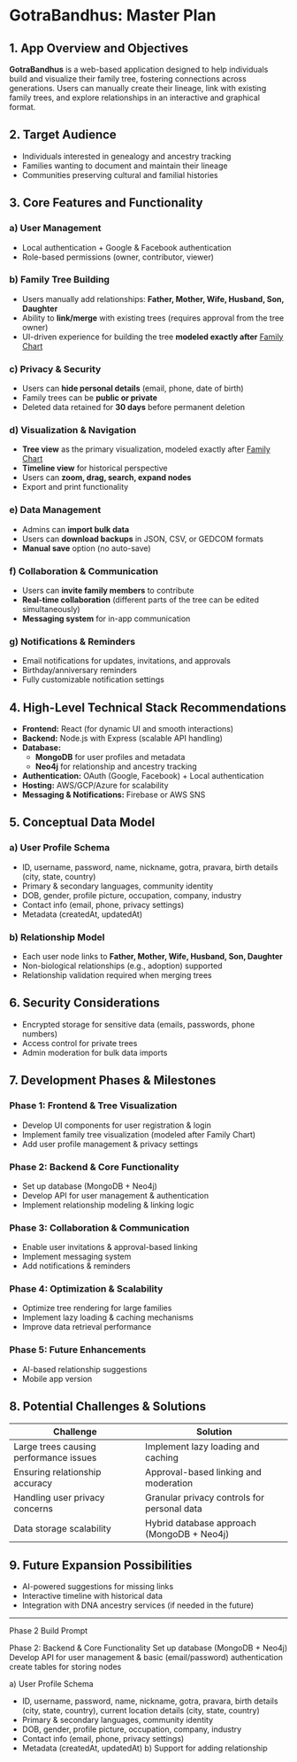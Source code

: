 # GotraBandhus: Master Plan

## 1. App Overview and Objectives
**GotraBandhus** is a web-based application designed to help individuals build and visualize their family tree, fostering connections across generations. Users can manually create their lineage, link with existing family trees, and explore relationships in an interactive and graphical format.

## 2. Target Audience
- Individuals interested in genealogy and ancestry tracking
- Families wanting to document and maintain their lineage
- Communities preserving cultural and familial histories

## 3. Core Features and Functionality
### a) User Management
- Local authentication + Google & Facebook authentication
- Role-based permissions (owner, contributor, viewer)

### b) Family Tree Building
- Users manually add relationships: **Father, Mother, Wife, Husband, Son, Daughter**
- Ability to **link/merge** with existing trees (requires approval from the tree owner)
- UI-driven experience for building the tree **modeled exactly after** [Family Chart](https://donatso.github.io/family-chart-doc/create-tree/)

### c) Privacy & Security
- Users can **hide personal details** (email, phone, date of birth)
- Family trees can be **public or private**
- Deleted data retained for **30 days** before permanent deletion

### d) Visualization & Navigation
- **Tree view** as the primary visualization, modeled exactly after [Family Chart](https://donatso.github.io/family-chart-doc/create-tree/)
- **Timeline view** for historical perspective
- Users can **zoom, drag, search, expand nodes**
- Export and print functionality

### e) Data Management
- Admins can **import bulk data**
- Users can **download backups** in JSON, CSV, or GEDCOM formats
- **Manual save** option (no auto-save)

### f) Collaboration & Communication
- Users can **invite family members** to contribute
- **Real-time collaboration** (different parts of the tree can be edited simultaneously)
- **Messaging system** for in-app communication

### g) Notifications & Reminders
- Email notifications for updates, invitations, and approvals
- Birthday/anniversary reminders
- Fully customizable notification settings

## 4. High-Level Technical Stack Recommendations
- **Frontend:** React (for dynamic UI and smooth interactions)
- **Backend:** Node.js with Express (scalable API handling)
- **Database:** 
  - **MongoDB** for user profiles and metadata
  - **Neo4j** for relationship and ancestry tracking
- **Authentication:** OAuth (Google, Facebook) + Local authentication
- **Hosting:** AWS/GCP/Azure for scalability
- **Messaging & Notifications:** Firebase or AWS SNS

## 5. Conceptual Data Model
### a) User Profile Schema
- ID, username, password, name, nickname, gotra, pravara, birth details (city, state, country)
- Primary & secondary languages, community identity
- DOB, gender, profile picture, occupation, company, industry
- Contact info (email, phone, privacy settings)
- Metadata (createdAt, updatedAt)

### b) Relationship Model
- Each user node links to **Father, Mother, Wife, Husband, Son, Daughter**
- Non-biological relationships (e.g., adoption) supported
- Relationship validation required when merging trees

## 6. Security Considerations
- Encrypted storage for sensitive data (emails, passwords, phone numbers)
- Access control for private trees
- Admin moderation for bulk data imports

## 7. Development Phases & Milestones
### Phase 1: Frontend & Tree Visualization
- Develop UI components for user registration & login
- Implement family tree visualization (modeled after Family Chart)
- Add user profile management & privacy settings

### Phase 2: Backend & Core Functionality
- Set up database (MongoDB + Neo4j)
- Develop API for user management & authentication
- Implement relationship modeling & linking logic

### Phase 3: Collaboration & Communication
- Enable user invitations & approval-based linking
- Implement messaging system
- Add notifications & reminders

### Phase 4: Optimization & Scalability
- Optimize tree rendering for large families
- Implement lazy loading & caching mechanisms
- Improve data retrieval performance

### Phase 5: Future Enhancements
- AI-based relationship suggestions
- Mobile app version

## 8. Potential Challenges & Solutions
| Challenge | Solution |
|-----------|----------|
| Large trees causing performance issues | Implement lazy loading and caching |
| Ensuring relationship accuracy | Approval-based linking and moderation |
| Handling user privacy concerns | Granular privacy controls for personal data |
| Data storage scalability | Hybrid database approach (MongoDB + Neo4j) |

## 9. Future Expansion Possibilities
- AI-powered suggestions for missing links
- Interactive timeline with historical data
- Integration with DNA ancestry services (if needed in the future)


--- 
Phase 2 Build Prompt

Phase 2: Backend & Core Functionality
Set up database (MongoDB + Neo4j)
Develop API for user management & basic (email/password) authentication
create tables for storing nodes

a) User Profile Schema
- ID, username, password, name, nickname, gotra, pravara, birth details (city, state, country), current location details (city, state, country)
- Primary & secondary languages, community identity
- DOB, gender, profile picture, occupation, company, industry
- Contact info (email, phone, privacy settings)
- Metadata (createdAt, updatedAt)
b) Support for adding relationship